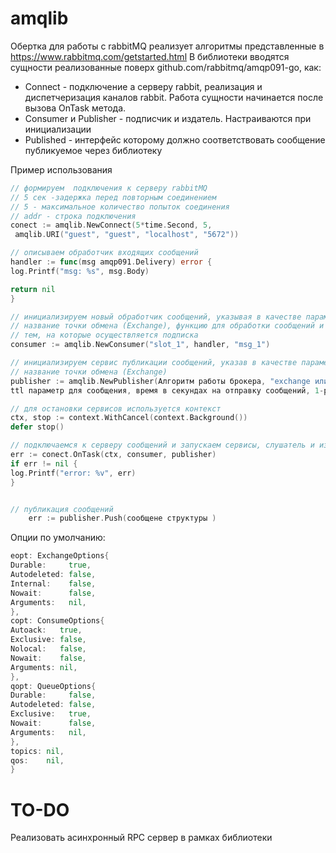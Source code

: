 # amqlib
Обертка для работы с rabbitMQ реализует алгоритмы представленные в https://www.rabbitmq.com/getstarted.html
В библиотеки вводятся сущности реализованные поверх github.com/rabbitmq/amqp091-go, как:
* Connect - подключение а серверу rabbit, реализация и диспетчеризация каналов rabbit. Работа сущности начинается
после вызова OnTask метода.
* Consumer и Publisher - подписчик и издатель. Настраиваются при инициализации
* Published - интерфейс которому должно соответствовать сообщение публикуемое через библиотеку


Пример использования

``` go
// формируем  подключения к серверу rabbitMQ
// 5 сек -задержка перед повторным соединением
// 5 - максимальное количество попыток соединения
// addr - строка подключения
conect := amqlib.NewConnect(5*time.Second, 5,
 amqlib.URI("guest", "guest", "localhost", "5672"))

// описываем обработчик входящих сообщений
handler := func(msg amqp091.Delivery) error {
log.Printf("msg: %s", msg.Body)

return nil
}

// инициализируем новый обработчик сообщений, указывая в качестве параметров
// название точки обмена (Exchange), функцию для обработки сообщений и список
// тем, на которые осуществляется подписка
consumer := amqlib.NewConsumer("slot_1", handler, "msg_1")

// инициализируем сервис публикации сообщений, указав в качестве параметров
// название точки обмена (Exchange)
publisher := amqlib.NewPublisher(Алгоритм работы брокера, "exchange или очередь", опции exchange отличные от умолчания,
ttl параметр для сообщения, время в секундах на отправку сообщений, 1-размер буфера до отправки в rabbit))

// для остановки сервисов используется контекст
ctx, stop := context.WithCancel(context.Background())
defer stop()

// подключаемся к серверу сообщений и запускаем сервисы, слушатель и издатель желательно вешать га разные подключения
err := conect.OnTask(ctx, consumer, publisher)
if err != nil {
log.Printf("error: %v", err)
}


// публикация сообщений 
	err := publisher.Push(сообщене структуры )
```


Опции по умолчанию:
``` go
eopt: ExchangeOptions{
Durable:     true,
Autodeleted: false,
Internal:    false,
Nowait:      false,
Arguments:   nil,
},
copt: ConsumeOptions{
Autoack:   true,
Exclusive: false,
Nolocal:   false,
Nowait:    false,
Arguments: nil,
},
qopt: QueueOptions{
Durable:     false,
Autodeleted: false,
Exclusive:   true,
Nowait:      false,
Arguments:   nil,
},
topics: nil,
qos:    nil,
}
```


# TO-DO
Реализовать асинхронный RPC сервер в рамках библиотеки
